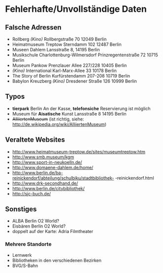 ﻿# Fehlerhafte/Unvollständige Daten

## Falsche Adressen

- Rollberg _(Kino)_
Rollbergstraße 70
12049 Berlin
- Heimatmuseum Treptow
Sterndamm 102
12487 Berlin
- Museen Dahlem
Lansstraße 8, 14195 Berlin
- Musikschule Charlottenburg-Wilmersdorf
Prinzregentenstraße 72
10715 Berlin
- Museum Pankow
Prenzlauer Allee 227/228
10405 Berlin
- _(Kino)_ International
Karl-Marx-Allee 33
10178 Berlin
- The Story of Berlin
Kurfürstendamm 207-208
10719 Berlin
- Babylon Kreuzberg _(Kino)_
Dresdener Straße 126
10999 Berlin

## Typos

- **tierpark** Berlin
An der Kasse, **telefonsiche** Reservierung ist möglich
- Museum für **Aisatische** Kunst
Lansstraße 8
14195 Berlin
- ~~AlliiertenMuseum~~ (ist richtig, siehe: http://de.wikipedia.org/wiki/AlliiertenMuseum)

## Veraltete Websites
- http://www.heimatmuseum-treptow.de/sites/museumtreptow.htm
- http://www.smb.museum/kgm
- http://www.sport-in-neukoelln.de/
- http://www.domaene-dahlem.de/home/
- http://www.berlin.de/ba-reinickendorf/abteilung/schulbiku/stadtbibliothek- -reinickendorf.html
- http://www.drk-secondhand.de/
- http://www.berlin.de/citybibliothek/
- http://sjc-buch.de/

## Sonstiges

- ALBA Berlin O2 World?
- Eisbären Berlin O2 World?
- doppelt auf der Karte: Adria Filmtheater

### Mehrere Standorte
-	Lernwerk
-	Bibliotheken in den verschiedenen Bezirken
-	BVG/S-Bahn


